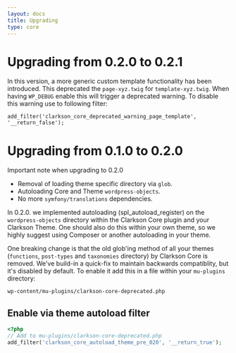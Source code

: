 ```yaml
---
layout: docs
title: Upgrading
type: core
---
```

# Upgrading from 0.2.0 to 0.2.1
In this version, a more generic custom template functionality has been introduced. This deprecated the `page-xyz.twig` for `template-xyz.twig`.
 When having `WP_DEBUG` enable this will trigger a deprecated warning. To disable this warning use to following filter:

 ```
 add_filter('clarkson_core_deprecated_warning_page_template', '__return_false');
 ```


# Upgrading from 0.1.0 to 0.2.0

Important note when upgrading to 0.2.0

- Removal of loading theme specific directory via `glob`.
- Autoloading Core and Theme `wordpress-objects`.
- No more `symfony/translations` dependencies.

In 0.2.0. we implemented autoloading (spl_autoload_register) on the `wordpress-objects` directory within the Clarkson Core plugin and your Clarkson Theme. One should also do this within your own theme, so we highly suggest using Composer or another autoloading in your theme.  

One breaking change is that the old glob'ing method of all your themes (`functions`, `post-types` and `taxonomies` directory) by Clarkson Core is removed. 
We've build-in a quick-fix to maintain backwards compatiblity, but it's disabled by default. To enable it add this in a file within your `mu-plugins` directory:  

`wp-content/mu-plugins/clarkson-core-deprecated.php`

## Enable via theme autoload filter  

~~~php
<?php
// Add to mu-plugins/clarkson-core-deprecated.php 
add_filter('clarkson_core_autoload_theme_pre_020', '__return_true');
~~~
